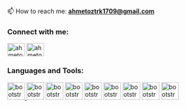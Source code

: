 ﻿
📫 How to reach me: **ahmetoztrk1709@gmail.com**

<h3 align="left">Connect with me:</h3>
<p align="left">
<a href="https://www.linkedin.com/in/ahmet-%C3%B6zt%C3%BCrk-9961821ba/" target="blank"><img align="center" src="https://raw.githubusercontent.com/rahuldkjain/github-profile-readme-generator/master/src/images/icons/Social/linked-in-alt.svg" alt="ahmetozttk" height="30" width="40" /></a>
<a href="https://www.hackerrank.com/ahmetoztrk1709" target="blank"><img align="center" src="https://raw.githubusercontent.com/rahuldkjain/github-profile-readme-generator/master/src/images/icons/Social/hackerrank.svg" alt="ahmetoztrk" height="30" width="40" /></a>
</p>

<h3 align="left">Languages and Tools:</h3>
<p align="left"> <a href="https://getbootstrap.com" target="_blank" rel="noreferrer"> 
  <img  src="https://raw.githubusercontent.com/jmnote/z-icons/master/svg/c.svg" alt="bootstrap" width="40" height="40"/> </a> 
  <img  src="https://raw.githubusercontent.com/jmnote/z-icons/master/svg/cpp.svg" alt="bootstrap" width="40" height="40"/> </a> 
  <img  src="https://raw.githubusercontent.com/jmnote/z-icons/master/svg/java.svg" alt="bootstrap" width="40" height="40"/> </a> 
  <img  src="https://raw.githubusercontent.com/jmnote/z-icons/master/svg/javascript.svg" alt="bootstrap" width="40" height="40"/> </a>
  <img  src="https://raw.githubusercontent.com/jmnote/z-icons/master/svg/nodejs.svg" alt="bootstrap" width="40" height="40"/> </a> 
  <img  src="https://raw.githubusercontent.com/jmnote/z-icons/master/svg/mongodb.svg" alt="bootstrap" width="40" height="40"/> </a> 
  <img  src="https://raw.githubusercontent.com/jmnote/z-icons/master/svg/mysql.svg" alt="bootstrap" width="40" height="40"/> </a> 
  <img  src="https://raw.githubusercontent.com/jmnote/z-icons/master/svg/postgresql.svg" alt="bootstrap" width="40" height="40"/> </a> 
  <img  src="https://raw.githubusercontent.com/jmnote/z-icons/master/svg/python.svg" alt="bootstrap" width="40" height="40"/> </a> 
 
 


